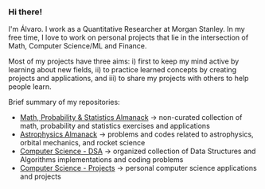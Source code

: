### Hi there!

I'm Álvaro. I work as a Quantitative Researcher at Morgan Stanley. In my free time, I love to work on personal projects that lie in the intersection of Math, Computer Science/ML and Finance.

Most of my projects have three aims: i) first to keep my mind active by learning about new fields, ii) to practice learned concepts by creating projects and applications, and iii) to share my projects with others to help people learn.

Brief summary of my repositories:
- [Math, Probability & Statistics Almanack](https://github.com/alvarosf07/math-probability-statistics-almanack) -> non-curated collection of math, probability and statistics exercises and applications
- [Astrophysics Almanack](https://github.com/alvarosf07/astrophysics-almanack) -> problems and codes related to astrophysics, orbital mechanics, and rocket science
- [Computer Science - DSA](https://github.com/alvarosf07/computer-science-DSA) -> organized collection of Data Structures and Algorithms implementations and coding problems
- [Computer Science - Projects](https://github.com/alvarosf07/computer-science-projects) -> personal computer science applications and projects


<!--
**alvarosf07/alvarosf07** is a ✨ _special_ ✨ repository because its `README.md` (this file) appears on your GitHub profile.

Here are some ideas to get you started:

- 🔭 I’m currently working on ...
- 🌱 I’m currently learning ...
- 👯 I’m looking to collaborate on ...
- 🤔 I’m looking for help with ...
- 💬 Ask me about ...
- 📫 How to reach me: ...
- 😄 Pronouns: ...
- ⚡ Fun fact: ...
-->
